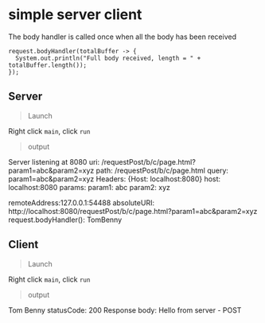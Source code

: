 # simple server client

The body handler is called once when all the body has been received

```
request.bodyHandler(totalBuffer -> {
  System.out.println("Full body received, length = " + totalBuffer.length());
});
```

## Server

> Launch

Right click `main`, click `run`

> output

Server listening at 8080
uri: /requestPost/b/c/page.html?param1=abc&param2=xyz
path: /requestPost/b/c/page.html
query: param1=abc&param2=xyz
Headers: {Host: localhost:8080}
host: localhost:8080
params:
param1: abc
param2: xyz

remoteAddress:127.0.0.1:54488
absoluteURI: http://localhost:8080/requestPost/b/c/page.html?param1=abc&param2=xyz
request.bodyHandler(): TomBenny

## Client

> Launch

Right click `main`, click `run`

> output

Tom
Benny
statusCode: 200
Response body: Hello from server - POST
